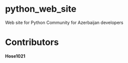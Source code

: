 # python_web_site
Web site for Python Community for Azerbaijan developers

# Contributors

#### Hose1021